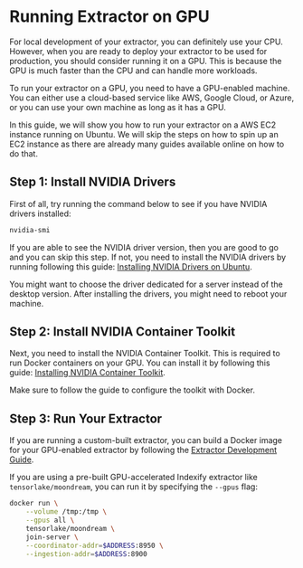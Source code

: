 # Running Extractor on GPU

For local development of your extractor, you can definitely use your CPU. However, when you are ready to deploy your extractor to be used for production, you should consider running it on a GPU. This is because the GPU is much faster than the CPU and can handle more workloads.

To run your extractor on a GPU, you need to have a GPU-enabled machine. You can either use a cloud-based service like AWS, Google Cloud, or Azure, or you can use your own machine as long as it has a GPU.

In this guide, we will show you how to run your extractor on a AWS EC2 instance running on Ubuntu. We will skip the steps on how to spin up an EC2 instance as there are already many guides available online on how to do that.

## Step 1: Install NVIDIA Drivers

First of all, try running the command below to see if you have NVIDIA drivers installed:

```bash
nvidia-smi
```

If you are able to see the NVIDIA driver version, then you are good to go and you can skip this step. If not, you need to install the NVIDIA drivers by running following this guide: [Installing NVIDIA Drivers on Ubuntu](https://ubuntu.com/server/docs/nvidia-drivers-installation).

You might want to choose the driver dedicated for a server instead of the desktop version. After installing the drivers, you might need to reboot your machine.

## Step 2: Install NVIDIA Container Toolkit

Next, you need to install the NVIDIA Container Toolkit. This is required to run Docker containers on your GPU. You can install it by following this guide: [Installing NVIDIA Container Toolkit](https://docs.nvidia.com/datacenter/cloud-native/container-toolkit/latest/install-guide.html).

Make sure to follow the guide to configure the toolkit with Docker.

## Step 3: Run Your Extractor

If you are running a custom-built extractor, you can build a Docker image for your GPU-enabled extractor by following the [Extractor Development Guide](./apis/develop_extractors.md).

If you are using a pre-built GPU-accelerated Indexify extractor like `tensorlake/moondream`, you can run it by specifying the `--gpus` flag:

```sh
docker run \
    --volume /tmp:/tmp \
    --gpus all \
    tensorlake/moondream \
    join-server \
    --coordinator-addr=$ADDRESS:8950 \
    --ingestion-addr=$ADDRESS:8900
```
